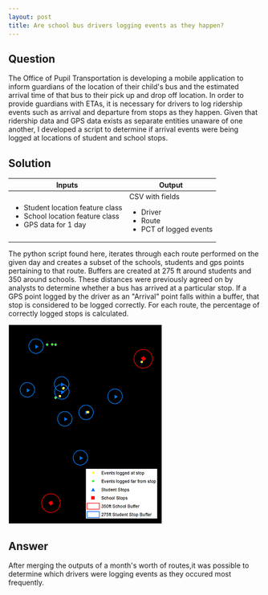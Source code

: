 ```yaml
---
layout: post
title: Are school bus drivers logging events as they happen? 
---
```


## Question

The Office of Pupil Transportation is developing a mobile application to inform guardians of the location of their child's bus and the estimated arrival time of that bus to their pick up and drop off location. In order to provide guardians with ETAs, it is necessary for drivers to log ridership events such as arrival and departure from stops as they happen. Given that ridership data and GPS data exists as separate entities unaware of one another, I developed a script to determine if arrival events were being logged at locations of student and school stops.

## Solution

|Inputs|Output|
|---|---|
| <ul><li>Student location feature class</li><li>School location feature class</li><li>GPS data for 1 day</li></ul>|CSV with fields<ul><li>Driver</li><li>Route</li><li>PCT of logged events</li></ul>|

The python script found here, iterates through each route performed on the given day and creates a subset of the schools, students and gps points pertaining to that route. Buffers are created at 275 ft around students and 350 around schools. These distances were previously agreed on by analysts to determine whether a bus has arrived at a particular stop. If a GPS point logged by the driver as an "Arrival" point falls within a buffer, that stop is considered to be logged correctly. For each route, the percentage of correctly logged stops is calculated.

![Image of Map](/images/FindGoodRoutesSmall.png)

## Answer

After merging the outputs of a month's worth of routes,it was possible to determine which drivers were logging events as they occured most frequently. 



